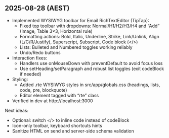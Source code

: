 ## 2025-08-28 (AEST)
- Implemented WYSIWYG toolbar for Email RichTextEditor (TipTap):
  - Fixed top toolbar with dropdowns: Normal/H1/H2/H3/H4 and “Add” (Image, Table 3×3, Horizontal rule)
  - Formatting actions: Bold, Italic, Underline, Strike, Link/Unlink, Align (L/C/R/Justify), Superscript, Subscript, Code block (</>)
  - Lists: Bulleted and Numbered toggles working reliably
  - Undo/Redo buttons
- Interaction fixes:
  - Handlers use onMouseDown with preventDefault to avoid focus loss
  - Use setHeading/setParagraph and robust list toggles (exit codeBlock if needed)
- Styling:
  - Added .rte WYSIWYG styles in src/app/globals.css (headings, lists, code, pre, blockquote)
  - Editor element tagged with “rte” class
- Verified in dev at http://localhost:3000

Next ideas:
- Optional: switch </> to inline code instead of codeBlock
- Icon-only toolbar, keyboard shortcuts hints
- Sanitize HTML on send and server-side schema validation